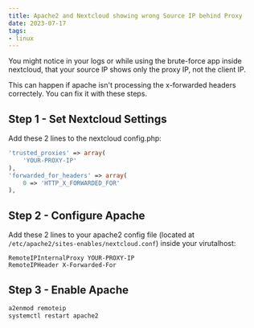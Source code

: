```yaml
---
title: Apache2 and Nextcloud showing wrong Source IP behind Proxy
date: 2023-07-17
tags: 
- linux
---
```


You might notice in your logs or while using the brute-force app inside nextcloud, that your source IP shows only the proxy IP, not the client IP.

This can happen if apache isn't processing the x-forwarded headers correctely. You can fix it with these steps.

## Step 1 - Set Nextcloud Settings

Add these 2 lines to the nextcloud config.php:

```php
'trusted_proxies' => array(
    'YOUR-PROXY-IP'
),
'forwarded_for_headers' => array(
    0 => 'HTTP_X_FORWARDED_FOR'
),
```

## Step 2 - Configure Apache

Add these 2 lines to your apache2 config file (located at `/etc/apache2/sites-enables/nextcloud.conf`) inside your virutalhost:

```
RemoteIPInternalProxy YOUR-PROXY-IP
RemoteIPHeader X-Forwarded-For
```

## Step 3 - Enable Apache

```bash
a2enmod remoteip
systemctl restart apache2
```
